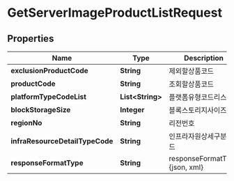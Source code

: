 
# GetServerImageProductListRequest

## Properties
Name | Type | Description | Notes
------------ | ------------- | ------------- | -------------
**exclusionProductCode** | **String** | 제외할상품코드 |  [optional]
**productCode** | **String** | 조회할상품코드 |  [optional]
**platformTypeCodeList** | **List&lt;String&gt;** | 플랫폼유형코드리스트 |  [optional]
**blockStorageSize** | **Integer** | 블록스토리지사이즈 |  [optional]
**regionNo** | **String** | 리전번호 |  [optional]
**infraResourceDetailTypeCode** | **String** | 인프라자원상세구분코드 |  [optional]
**responseFormatType** | **String** | responseFormatType {json, xml} |  [optional]



